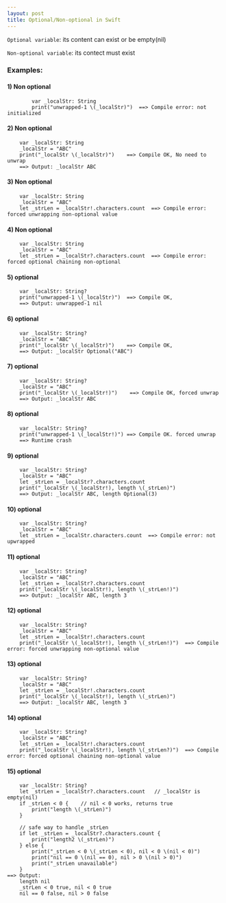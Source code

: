 ```yaml
---
layout: post
title: Optional/Non-optional in Swift
---
```

`Optional variable`: its content can exist or be empty(nil)

`Non-optional variable`: its contect must exist

### Examples:

#### 1) Non optional
```
        var _localStr: String
        print("unwrapped-1 \(_localStr)")  ==> Compile error: not initialized
```
#### 2) Non optional
        var _localStr: String
        _localStr = "ABC"
        print("_localStr \(_localStr)")    ==> Compile OK, No need to unwrap
        ==> Output: _localStr ABC
#### 3) Non optional 
        var _localStr: String
        _localStr = "ABC"
        let _strLen = _localStr!.characters.count  ==> Compile error: forced unwrapping non-optional value
#### 4) Non optional
        var _localStr: String
        _localStr = "ABC"
        let _strLen = _localStr?.characters.count  ==> Compile error: forced optional chaining non-optional

#### 5) optional
        var _localStr: String?
        print("unwrapped-1 \(_localStr)")  ==> Compile OK,
        ==> Output: unwrapped-1 nil
#### 6) optional
        var _localStr: String?
        _localStr = "ABC"
        print("_localStr \(_localStr)")    ==> Compile OK, 
        ==> Output: _localStr Optional("ABC")
#### 7) optional
        var _localStr: String?
        _localStr = "ABC"
        print("_localStr \(_localStr!)")    ==> Compile OK, forced unwrap
        ==> Output: _localStr ABC

#### 8) optional
        var _localStr: String?
        print("unwrapped-1 \(_localStr!)") ==> Compile OK. forced unwrap
        ==> Runtime crash
#### 9) optional
        var _localStr: String?
        _localStr = "ABC"
        let _strLen = _localStr?.characters.count
        print("_localStr \(_localStr!), length \(_strLen)")  
        ==> Output: _localStr ABC, length Optional(3)
#### 10) optional
        var _localStr: String?
        _localStr = "ABC"
        let _strLen = _localStr.characters.count  ==> Compile error: not upwrapped
#### 11) optional
        var _localStr: String?
        _localStr = "ABC"
        let _strLen = _localStr?.characters.count
        print("_localStr \(_localStr!), length \(_strLen!)")
        ==> Output: _localStr ABC, length 3
#### 12) optional
        var _localStr: String?
        _localStr = "ABC"
        let _strLen = _localStr!.characters.count
        print("_localStr \(_localStr!), length \(_strLen!)")  ==> Compile error: forced unwrapping non-optional value

#### 13) optional
        var _localStr: String?
        _localStr = "ABC"
        let _strLen = _localStr!.characters.count
        print("_localStr \(_localStr!), length \(_strLen)")
        ==> Output: _localStr ABC, length 3
#### 14) optional
        var _localStr: String?
        _localStr = "ABC"
        let _strLen = _localStr!.characters.count
        print("_localStr \(_localStr!), length \(_strLen?)")  ==> Compile error: forced optional chaining non-optional value
#### 15) optional
        var _localStr: String?
        let _strLen = _localStr?.characters.count	// _localStr is empty(nil)
        if _strLen < 0 {	// nil < 0 works, returns true
            print("length \(_strLen)")
        }
        
		// safe way to handle _strLen
        if let _strLen = _localStr?.characters.count {
            print("length2 \(_strLen)")
        } else {
            print("_strLen < 0 \(_strLen < 0), nil < 0 \(nil < 0)")
            print("nil == 0 \(nil == 0), nil > 0 \(nil > 0)")
            print("_strLen unavailable")
        }
	==> Output:
		length nil
		_strLen < 0 true, nil < 0 true
		nil == 0 false, nil > 0 false